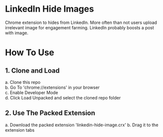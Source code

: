 # LinkedIn Hide Images   

Chrome extension to hides from LinkedIn. More often than not users upload irrelevant image for engagement farming. LinkedIn probably boosts a post with image.   

# How To Use   
 
## 1. Clone and Load  

a. Clone this repo    
b. Go To 'chrome://extensions' in your browser   
c. Enable Developer Mode    
d. Click Load Unpacked and select the cloned repo folder    

## 2. Use The Packed Extension
a. Download the packed extension 'linkedin-hide-image.crx'
b. Drag it to the extension tabs